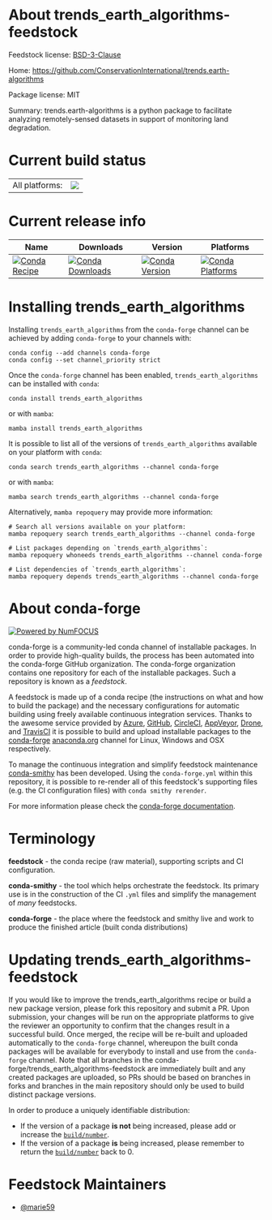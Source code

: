 About trends_earth_algorithms-feedstock
=======================================

Feedstock license: [BSD-3-Clause](https://github.com/conda-forge/trends_earth_algorithms-feedstock/blob/main/LICENSE.txt)

Home: https://github.com/ConservationInternational/trends.earth-algorithms

Package license: MIT

Summary: trends.earth-algorithms is a python package to facilitate analyzing remotely-sensed datasets in support of monitoring land degradation.

Current build status
====================


<table><tr><td>All platforms:</td>
    <td>
      <a href="https://dev.azure.com/conda-forge/feedstock-builds/_build/latest?definitionId=19387&branchName=main">
        <img src="https://dev.azure.com/conda-forge/feedstock-builds/_apis/build/status/trends_earth_algorithms-feedstock?branchName=main">
      </a>
    </td>
  </tr>
</table>

Current release info
====================

| Name | Downloads | Version | Platforms |
| --- | --- | --- | --- |
| [![Conda Recipe](https://img.shields.io/badge/recipe-trends_earth_algorithms-green.svg)](https://anaconda.org/conda-forge/trends_earth_algorithms) | [![Conda Downloads](https://img.shields.io/conda/dn/conda-forge/trends_earth_algorithms.svg)](https://anaconda.org/conda-forge/trends_earth_algorithms) | [![Conda Version](https://img.shields.io/conda/vn/conda-forge/trends_earth_algorithms.svg)](https://anaconda.org/conda-forge/trends_earth_algorithms) | [![Conda Platforms](https://img.shields.io/conda/pn/conda-forge/trends_earth_algorithms.svg)](https://anaconda.org/conda-forge/trends_earth_algorithms) |

Installing trends_earth_algorithms
==================================

Installing `trends_earth_algorithms` from the `conda-forge` channel can be achieved by adding `conda-forge` to your channels with:

```
conda config --add channels conda-forge
conda config --set channel_priority strict
```

Once the `conda-forge` channel has been enabled, `trends_earth_algorithms` can be installed with `conda`:

```
conda install trends_earth_algorithms
```

or with `mamba`:

```
mamba install trends_earth_algorithms
```

It is possible to list all of the versions of `trends_earth_algorithms` available on your platform with `conda`:

```
conda search trends_earth_algorithms --channel conda-forge
```

or with `mamba`:

```
mamba search trends_earth_algorithms --channel conda-forge
```

Alternatively, `mamba repoquery` may provide more information:

```
# Search all versions available on your platform:
mamba repoquery search trends_earth_algorithms --channel conda-forge

# List packages depending on `trends_earth_algorithms`:
mamba repoquery whoneeds trends_earth_algorithms --channel conda-forge

# List dependencies of `trends_earth_algorithms`:
mamba repoquery depends trends_earth_algorithms --channel conda-forge
```


About conda-forge
=================

[![Powered by
NumFOCUS](https://img.shields.io/badge/powered%20by-NumFOCUS-orange.svg?style=flat&colorA=E1523D&colorB=007D8A)](https://numfocus.org)

conda-forge is a community-led conda channel of installable packages.
In order to provide high-quality builds, the process has been automated into the
conda-forge GitHub organization. The conda-forge organization contains one repository
for each of the installable packages. Such a repository is known as a *feedstock*.

A feedstock is made up of a conda recipe (the instructions on what and how to build
the package) and the necessary configurations for automatic building using freely
available continuous integration services. Thanks to the awesome service provided by
[Azure](https://azure.microsoft.com/en-us/services/devops/), [GitHub](https://github.com/),
[CircleCI](https://circleci.com/), [AppVeyor](https://www.appveyor.com/),
[Drone](https://cloud.drone.io/welcome), and [TravisCI](https://travis-ci.com/)
it is possible to build and upload installable packages to the
[conda-forge](https://anaconda.org/conda-forge) [anaconda.org](https://anaconda.org/)
channel for Linux, Windows and OSX respectively.

To manage the continuous integration and simplify feedstock maintenance
[conda-smithy](https://github.com/conda-forge/conda-smithy) has been developed.
Using the ``conda-forge.yml`` within this repository, it is possible to re-render all of
this feedstock's supporting files (e.g. the CI configuration files) with ``conda smithy rerender``.

For more information please check the [conda-forge documentation](https://conda-forge.org/docs/).

Terminology
===========

**feedstock** - the conda recipe (raw material), supporting scripts and CI configuration.

**conda-smithy** - the tool which helps orchestrate the feedstock.
                   Its primary use is in the construction of the CI ``.yml`` files
                   and simplify the management of *many* feedstocks.

**conda-forge** - the place where the feedstock and smithy live and work to
                  produce the finished article (built conda distributions)


Updating trends_earth_algorithms-feedstock
==========================================

If you would like to improve the trends_earth_algorithms recipe or build a new
package version, please fork this repository and submit a PR. Upon submission,
your changes will be run on the appropriate platforms to give the reviewer an
opportunity to confirm that the changes result in a successful build. Once
merged, the recipe will be re-built and uploaded automatically to the
`conda-forge` channel, whereupon the built conda packages will be available for
everybody to install and use from the `conda-forge` channel.
Note that all branches in the conda-forge/trends_earth_algorithms-feedstock are
immediately built and any created packages are uploaded, so PRs should be based
on branches in forks and branches in the main repository should only be used to
build distinct package versions.

In order to produce a uniquely identifiable distribution:
 * If the version of a package **is not** being increased, please add or increase
   the [``build/number``](https://docs.conda.io/projects/conda-build/en/latest/resources/define-metadata.html#build-number-and-string).
 * If the version of a package **is** being increased, please remember to return
   the [``build/number``](https://docs.conda.io/projects/conda-build/en/latest/resources/define-metadata.html#build-number-and-string)
   back to 0.

Feedstock Maintainers
=====================

* [@marie59](https://github.com/marie59/)

